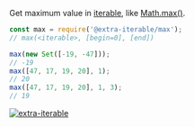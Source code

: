 Get maximum value in [iterable], like [Math.max()].

```javascript
const max = require('@extra-iterable/max');
// max(<iterable>, [begin=0], [end])

max(new Set([-19, -47]));
// -19
max([47, 17, 19, 20], 1);
// 20
max([47, 17, 19, 20], 1, 3);
// 19
```


[![extra-iterable](https://i.imgur.com/KR83Nzx.jpg)](https://www.npmjs.com/package/extra-iterable)

[iterable]: https://developer.mozilla.org/en-US/docs/Web/JavaScript/Reference/Iteration_protocols
[Math.max()]: https://developer.mozilla.org/en-US/docs/Web/JavaScript/Reference/Global_Objects/Math/max
